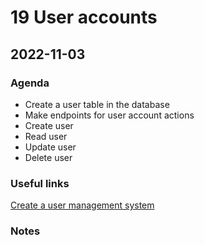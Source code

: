 # 19 User accounts

## 2022-11-03

### Agenda

- Create a user table in the database
- Make endpoints for user account actions
- Create user
- Read user
- Update user
- Delete user

### Useful links

[Create a user management system](https://www.simplilearn.com/tutorials/nodejs-tutorial/nodejs-express)



### Notes
